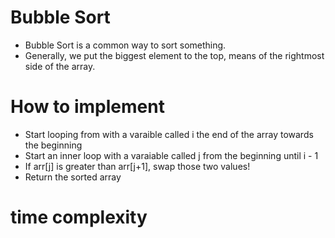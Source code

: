 # Bubble Sort

* Bubble Sort is a common way to sort something.
* Generally, we put the biggest element to the top, means of the rightmost side of the array.

# How to implement

* Start looping from with a varaible called i the end of the array towards the beginning
* Start an inner loop with a varaiable called j from the beginning until i - 1
* If arr[j] is greater than arr[j+1], swap those two values!
* Return the sorted array

# time complexity
